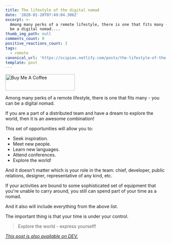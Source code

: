 ```yaml
---
title: The lifestyle of the digital nomad
date: '2020-01-20T07:49:04.306Z'
excerpt: >-
  Among many perks of a remote lifestyle, there is one that fits many - you can
  be a digital nomad....
thumb_img_path: null
comments_count: 0
positive_reactions_count: 3
tags:
  - remote
canonical_url: 'https://scipios.netlify.com/posts/the-lifestyle-of-the-digital-nomad-507g/'
template: post
---
```

<a href="https://www.buymeacoffee.com/peacefullatom" target="_blank"><img src="https://cdn.buymeacoffee.com/buttons/default-orange.png" alt="Buy Me A Coffee" style="height: 51px !important;width: 217px !important;" ></a>

Among many perks of a remote lifestyle, there is one that fits many - you can be a digital nomad.

If you are a part of a distributed team and have a dream to explore the world, then it is an awesome combination!

This set of opportunities will allow you to:
- Seek inspiration.
- Meet new people.
- Learn new languages.
- Attend conferences.
- Explore the world!

And it doesn't matter which is your role in the team: chief, developer, public relations, designer, representative of any kind, etc.

If your activities are bound to some sophisticated set of equipment that you're unable to carry around, you still can spend part of your time as a nomad.

And it also will include everything from the above list.

The important thing is that your time is under your control.

> Explore the world - express yourself!

*[This post is also available on DEV.](https://dev.to/peacefullatom/the-lifestyle-of-the-digital-nomad-507g)*


<script>
const parent = document.getElementsByTagName('head')[0];
const script = document.createElement('script');
script.type = 'text/javascript';
script.src = 'https://cdnjs.cloudflare.com/ajax/libs/iframe-resizer/4.1.1/iframeResizer.min.js';
script.charset = 'utf-8';
script.onload = function() {
    window.iFrameResize({}, '.liquidTag');
};
parent.appendChild(script);
</script>    
